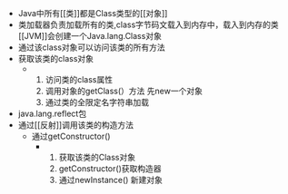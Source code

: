 - Java中所有[[类]]都是Class类型的[[对象]]
- 类加载器负责加载所有的类,class字节码文载入到内存中，载入到内存的类[[JVM]]会创建一个Java.lang.Class对象
- 通过该class对象可以访问该类的所有方法
- 获取该类的class对象
	- 1. 访问类的class属性
	  2. 调用对象的getClass(）方法
	  先new一个对象
	  3. 通过类的全限定名字符串加载
- java.lang.reflect包
- 通过[[反射]]调用该类的构造方法
	- 通过getConstructor()
		- 1. 获取该类的Class对象
		  2. getConstructor()获取构造器
		  3. 通过newInstance() 新建对象